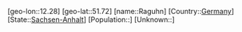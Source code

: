 ﻿---
location: [51.72,12.28]
type: City
tags:
- geo/City


SpocWebEntityId: 33614
isDeleted: false
confidential: public

---
[geo-lon::12.28]
[geo-lat::51.72]
[name::Raguhn]
[Country::[Germany](geo/Continent/Europe/Germany.md)]
[State::[Sachsen-Anhalt](geo/Continent/Europe/Germany/Sachsen-Anhalt.md)]
[Population::]
[Unknown::]

